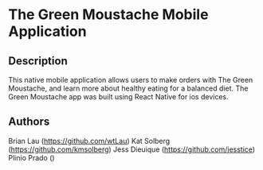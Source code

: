 # The Green Moustache Mobile Application

## Description
This native mobile application allows users to make orders with The Green Moustache, and learn more about healthy eating for a balanced diet. The Green Moustache app was built using React Native for ios devices.

## Authors
Brian Lau (https://github.com/wtLau)
Kat Solberg (https://github.com/kmsolberg)
Jess Dieuique (https://github.com/jesstice)
Plinio Prado ()